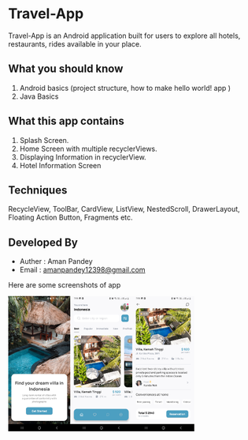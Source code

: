 # Travel-App
Travel-App is an Android application built for users to explore all hotels, restaurants, rides available in your place.

## What you should know
1. Android basics (project structure, how to make hello world! app )
2. Java Basics

## What this app contains
1. Splash Screen.
2. Home Screen with multiple recyclerViews.
3. Displaying Information in recyclerView.
4. Hotel Information Screen

## Techniques
RecycleView, ToolBar, CardView, ListView, NestedScroll, DrawerLayout, Floating Action Button, Fragments etc.

## Developed By
* Auther : Aman Pandey
* Email  : amanpandey12398@gmail.com

Here are some screenshots of app

<img src="splash.jpg" width=25% height=50% align=left>
<img src="dashboard.jpg" width=25% height=50% align=left>
<img src="home.jpg" width=25% height=50% align=left>
